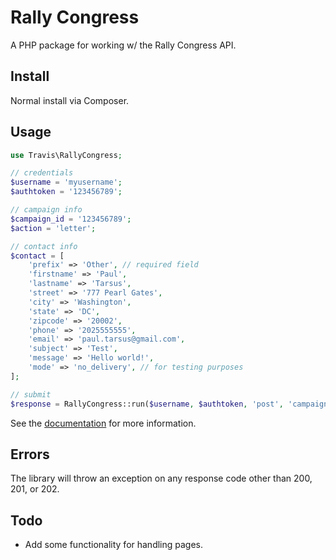 # Rally Congress

A PHP package for working w/ the Rally Congress API.

## Install

Normal install via Composer.

## Usage

```php
use Travis\RallyCongress;

// credentials
$username = 'myusername';
$authtoken = '123456789';

// campaign info
$campaign_id = '123456789';
$action = 'letter';

// contact info
$contact = [
    'prefix' => 'Other', // required field
    'firstname' => 'Paul',
    'lastname' => 'Tarsus',
    'street' => '777 Pearl Gates',
    'city' => 'Washington',
    'state' => 'DC',
    'zipcode' => '20002',
    'phone' => '2025555555',
    'email' => 'paul.tarsus@gmail.com',
    'subject' => 'Test',
    'message' => 'Hello world!',
    'mode' => 'no_delivery', // for testing purposes
];

// submit
$response = RallyCongress::run($username, $authtoken, 'post', 'campaigns/'.$campaign_id.'/'.$action, $contact);
```

See the [documentation](https://www.rallycongress.com/docs/api) for more information.

## Errors

The library will throw an exception on any response code other than 200, 201, or 202.

## Todo

- Add some functionality for handling pages.
